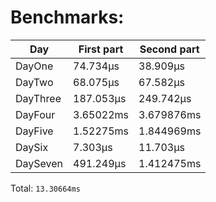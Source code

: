 # Benchmarks:
| Day | First part | Second part |
| --- | --- | --- |
| DayOne | 74.734µs | 38.909µs |
| DayTwo | 68.075µs | 67.582µs |
| DayThree | 187.053µs | 249.742µs |
| DayFour | 3.65022ms | 3.679876ms |
| DayFive | 1.52275ms | 1.844969ms |
| DaySix | 7.303µs | 11.703µs |
| DaySeven | 491.249µs | 1.412475ms |


Total: `13.30664ms`
